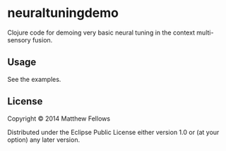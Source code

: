 # neuraltuningdemo

Clojure code for demoing very basic neural tuning in the context multi-sensory fusion.

## Usage

See the examples.

## License

Copyright © 2014 Matthew Fellows

Distributed under the Eclipse Public License either version 1.0 or (at
your option) any later version.
